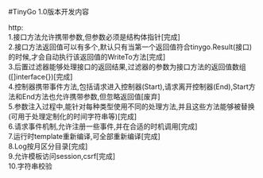 #TinyGo 1.0版本开发内容

http:  
1.接口方法允许携带参数,但参数必须是结构体指针[完成]  
2.接口方法返回值可以有多个,默认只有当第一个返回值符合tinygo.Result(接口)的时候,才会自动执行该返回值的WriteTo方法[完成]  
3.后置过滤器能够处理接口的返回结果,过滤器的参数为接口方法的返回值数组([]interface{})[完成]  
4.控制器携带事件方法,包括请求进入控制器(Start),请求离开控制器(End),Start方法和End方法也允许携带参数,但忽略返回值[废弃]  
5.参数注入过程中,能针对每种类型使用不同的处理方法,并且这些方法能够被替换(可用于处理定制化的时间字符串等)[完成]  
6.请求事件机制,允许注册一些事件,并在合适的时机调用[完成]  
7.运行时template重新编译,可全部重新编译[完成]  
8.Log按月区分目录[完成]  
9.允许模板访问session,csrf[完成]  
10.字符串校验  
